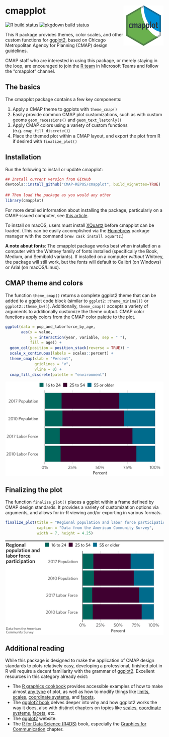 
# cmapplot <img src="man/figures/logo.png" align="right" alt="cmapplot logo" width="128" />

<!-- badges: start -->

[![R build
status](https://github.com/CMAP-REPOS/cmapplot/workflows/R-CMD-check/badge.svg)](https://github.com/CMAP-REPOS/cmapplot/actions?query=workflow%3AR-CMD-check)
[![pkgdown build
status](https://github.com/CMAP-REPOS/cmapplot/workflows/pkgdown/badge.svg)](https://github.com/CMAP-REPOS/cmapplot/actions?query=workflow%3Apkgdown)
<!-- badges: end -->

This R package provides themes, color scales, and other custom functions
for [ggplot2](https://github.com/tidyverse/ggplot2), based on Chicago
Metropolitan Agency for Planning (CMAP) design guidelines.

CMAP staff who are interested in using this package, or merely staying
in the loop, are encouraged to join the [R
team](https://teams.microsoft.com/l/team/19%3ad705bfd7596a4518b588ad529d2367c8%40thread.skype/conversations?groupId=d7bab529-9c30-441e-9db6-4edfdca8202c&tenantId=43b185b9-e6d9-45a5-8e36-4c08dc0ab1a2)
in Microsoft Teams and follow the “cmapplot” channel.

## The basics

The cmapplot package contains a few key components:

1.  Apply a CMAP theme to ggplots with `theme_cmap()`
2.  Easily provide common CMAP plot customizations, such as with custom
    geoms `geom_recessions()` and `geom_text_lastonly()`
3.  Apply CMAP colors using a variety of custom functions
    (e.g. `cmap_fill_discrete()`)
4.  Place the themed plot within a CMAP layout, and export the plot from
    R if desired with `finalize_plot()`

## Installation

Run the following to install or update cmapplot:

``` r
## Install current version from GitHub
devtools::install_github("CMAP-REPOS/cmapplot", build_vignettes=TRUE)

## Then load the package as you would any other
library(cmapplot)
```

For more detailed information about installing the package, particularly
on a CMAP-issued computer, see [this
article](https://cmap-repos.github.io/cmapplot/articles/installation.html).

To install on macOS, users must install
[XQuartz](https://www.xquartz.org) before cmapplot can be loaded. (This
can be easily accomplished via the [Homebrew](https://brew.sh) package
manager with the command `brew cask install xquartz`.)

**A note about fonts**: The cmapplot package works best when installed
on a computer with the Whitney family of fonts installed (specifically
the Book, Medium, and Semibold variants). If installed on a computer
*without* Whitney, the package will still work, but the fonts will
default to Calibri (on Windows) or Arial (on macOS/Linux).

## CMAP theme and colors

The function `theme_cmap()` returns a complete ggplot2 theme that can be
added to a ggplot code block (similar to `ggplot2::theme_minimal()` or
`ggplot2::theme_bw()`). Additionally, `theme_cmap()` accepts a variety
of arguments to additionally customize the theme output. CMAP color
functions apply colors from the CMAP color palette to the plot.

``` r
ggplot(data = pop_and_laborforce_by_age, 
       aes(x = value,
           y = interaction(year, variable, sep = " "),
           fill = age)) +
  geom_col(position = position_stack(reverse = TRUE)) +
  scale_x_continuous(labels = scales::percent) +
  theme_cmap(xlab = "Percent",
             gridlines = "v",
             vline = 0) +
  cmap_fill_discrete(palette = "environment")
```

<img src="man/figures/README-theme-1.png" width="672" style="display: block; margin: auto;" />

## Finalizing the plot

The function `finalize_plot()` places a ggplot within a frame defined by
CMAP design standards. It provides a variety of customization options
via arguments, and allows for in-R viewing and/or exporting in various
formats.

``` r
finalize_plot(title = "Regional population and labor force participation",
              caption = "Data from the American Community Survey",
              width = 7, height = 4.25)
```

<img src="man/figures/README-finalize-1.png" width="672" style="display: block; margin: auto;" />

## Additional reading

While this package is designed to make the application of CMAP design
standards to plots relatively easy, developing a professional, finished
plot in R will require a decent familiarity with the grammar of
[ggplot2](ggplot2.tidyverse.org/). Excellent resources in this category
already exist:

  - The [R graphics cookbook](https://r-graphics.org/) provides
    accessible examples of how to make almost [any
    type](https://r-graphics.org/recipe-miscgraph-vectorfield) of plot,
    as well as how to modify things like [limits,
    scales](https://r-graphics.org/recipe-axes-range), [coordinate
    systems](https://r-graphics.org/recipe-axes-polar), and
    [facets](https://r-graphics.org/recipe-facet-basic).
  - The [ggplot2 book](https://ggplot2-book.org/) delves deeper into why
    and how ggplot2 works the way it does, also with distinct chapters
    on topics like
    [scales](https://ggplot2-book.org/scales-guides.html), [coordinate
    systems](https://ggplot2-book.org/coord.html),
    [facets](https://ggplot2-book.org/facet.html), etc.
  - The [ggplot2](ggplot2.tidyverse.org/) website.
  - The [R for Data Science (R4DS)](https://r4ds.had.co.nz/) book,
    especially the [Graphics for
    Communication](https://r4ds.had.co.nz/graphics-for-communication.html)
    chapter.
